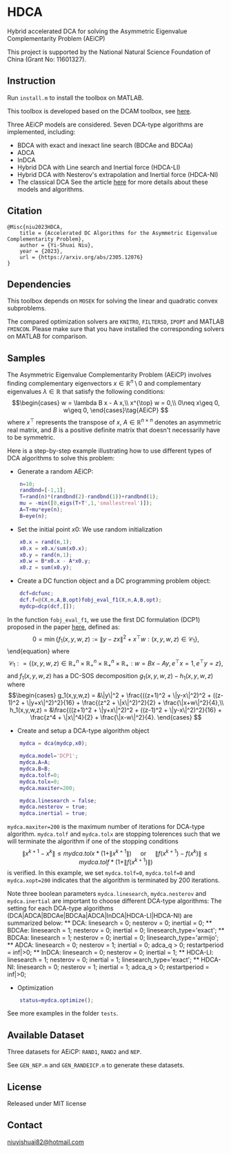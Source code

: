 # HDCA
Hybrid accelerated DCA for solving the Asymmetric Eigenvalue Complementarity Problem (AEiCP)

This project is supported by the National Natural Science Foundation of China (Grant No: 11601327).

## Instruction

Run `install.m` to install the toolbox on MATLAB.

This toolbox is developed based on the DCAM toolbox, see [here](https://github.com/niuyishuai/DCAM).

Three AEiCP models are considered. Seven DCA-type algorithms are implemented, including: 
* BDCA with exact and inexact line search (BDCAe and BDCAa)
* ADCA
* InDCA
* Hybrid DCA with Line search and Inertial force (HDCA-LI)
* Hybrid DCA with Nesterov's extrapolation and Inertial force (HDCA-NI)
* The classical DCA
See the article [here](https://arxiv.org/abs/2305.12076) for more details about these models and algorithms.

## Citation

```
@Misc{niu2023HDCA,
	title = {Accelerated DC Algorithms for the Asymmetric Eigenvalue Complementarity Problem},
	author = {Yi-Shuai Niu},	
	year = {2023},
	url = {https://arxiv.org/abs/2305.12076}
}
```

## Dependencies

This toolbox depends on `MOSEK` for solving the linear and quadratic convex subproblems.

The compared optimization solvers are `KNITRO`, `FILTERSD`, `IPOPT` and MATLAB `FMINCON`. Please make sure that you have installed the corresponding solvers on MATLAB for comparison.


## Samples

The Asymmetric Eigenvalue Complementarity Problem (AEiCP) involves finding complementary eigenvectors $x\in \mathbb{R}^n\setminus{0}$ and complementary eigenvalues $\lambda\in \mathbb{R}$ that satisfy the following conditions: 
$$\begin{cases}
		w = \lambda B   x - A  x,\\
		x^{\top}  w = 0,\\
		0\neq x\geq 0, w\geq 0,
	\end{cases}\tag{AEiCP}
$$
where $x^{\top}$ represents the transpose of $x$, $A\in \mathbb{R}^{n\times n}$ denotes an asymmetric real matrix, and $B$ is a positive definite matrix that doesn't necessarily have to be symmetric.

Here is a step-by-step example illustrating how to use different types of DCA algorithms to solve this problem:

* Generate a random AEiCP:
``` Matlab
	n=10;
    randbnd=[-1,1];
    T=rand(n)*(randbnd(2)-randbnd(1))+randbnd(1);
    mu = -min([0,eigs(T+T',1,'smallestreal')]);
    A=T+mu*eye(n);
    B=eye(n);
```

* Set the initial point $x0$:
We use random initialization 
``` Matlab
	x0.x = rand(n,1);
    x0.x = x0.x/sum(x0.x);
    x0.y = rand(n,1);
    x0.w = B*x0.x - A*x0.y;
    x0.z = sum(x0.y);
```

* Create a DC function object and a DC programming problem object:
``` Matlab
	dcf=dcfunc;
	dcf.f=@(X,n,A,B,opt)fobj_eval_f1(X,n,A,B,opt);
	mydcp=dcp(dcf,[]);
```
In the function `fobj_eval_f1`, we use the first DC formulation (DCP1) proposed in the paper [here](https://arxiv.org/abs/2305.12076), defined as:
$$0 = \min\{f_1(x,y,w,z) := \|y-z x\|^2 + x^{\top}w :  (x,y,w,z)\in \mathcal{C}_1\},\tag{NLP1} $$
\end{equation}
where $$\mathcal{C}_1: = \{(x,y,w,z)\in \mathbb{R}^n_+ \times \mathbb{R}^n_+ \times \mathbb{R}^n_+ \times \mathbb{R}_+ : w = Bx -A y, e^{\top}x = 1, e^{\top}y=z\},$$
and $f_1(x,y,w,z)$ has a DC-SOS decomposition $g_1(x,y,w,z) - h_1(x,y,w,z)$ where 
$$\begin{cases}
		g_1(x,y,w,z) = &\|y\|^2 + \frac{((z+1)^2 + \|y-x\|^2)^2 + ((z-1)^2 + \|y+x\|^2)^2}{16} + \frac{(z^2 	+ \|x\|^2)^2}{2} + \frac{\|x+w\|^2}{4},\\
		h_1(x,y,w,z) = &\frac{((z+1)^2 + \|y+x\|^2)^2 + ((z-1)^2 + \|y-x\|^2)^2}{16} + \frac{z^4 + \|x\|^4}{2} + \frac{\|x-w\|^2}{4}.
	\end{cases}
$$

* Create and setup a DCA-type algorithm object
``` Matlab 
	mydca = dca(mydcp,x0);

	mydca.model='DCP1';	
	mydca.A=A;
	mydca.B=B;
	mydca.tolf=0;
	mydca.tolx=0;
	mydca.maxiter=200;

	mydca.linesearch = false;
	mydca.nesterov = true;
	mydca.inertial = true;
```
`mydca.maxiter=200` is the maximum number of iterations for DCA-type algorithm.
`mydca.tolf` and `mydca.tolx` are stopping tolerences such that we will terminate the algorithm if one of the stopping conditions
$$\|x^{k+1}-x^k\|\leq mydca.tolx * (1+\|x^{k+1}\|) \quad \text{ or } \quad \|f(x^{k+1})-f(x^k)\|\leq mydca.tolf * (1+\|f(x^{k+1})\|)$$
is verified. In this example, we set `mydca.tolf=0`, `mydca.tolf=0` and `mydca.xopt=200` indicates that the algorithm is terminated by 200 iterations. 

Note three boolean parameters `mydca.linesearch`, `mydca.nesterov` and `mydca.inertial` are important to choose different DCA-type algorithms:
The setting for each DCA-type algorithms (DCA|ADCA|BDCAe|BDCAa|ADCA|InDCA|HDCA-LI|HDCA-NI) are summarized below:
** DCA: linesearch = 0; nesterov = 0; inertial = 0;
** BDCAe: linesearch = 1; nesterov = 0; inertial = 0; linesearch_type='exact';
** BDCAa: linesearch = 1; nesterov = 0; inertial = 0; linesearch_type='armijo';
** ADCA: linesearch = 0; nesterov = 1; inertial = 0; adca_q > 0; restartperiod = inf|>0;
** InDCA: linesearch = 0; nesterov = 0; inertial = 1;
** HDCA-LI: linesearch = 1; nesterov = 0; inertial = 1; linesearch_type='exact';
** HDCA-NI: linesearch = 0; nesterov = 1; inertial = 1; adca_q > 0; restartperiod = inf|>0;

* Optimization
``` Matlab 
	status=mydca.optimize();
```

See more examples in the folder `tests`.

## Available Dataset
Three datasets for AEiCP: `RAND1`, `RAND2` and `NEP`. 

See `GEN_NEP.m` and `GEN_RANDEICP.m` to generate these datasets.

## License

Released under MIT license

## Contact

niuyishuai82@hotmail.com